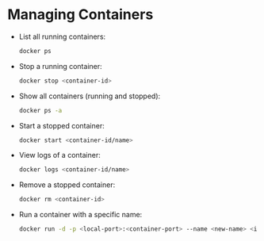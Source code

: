 # Managing Containers

- List all running containers:

  ```sh
  docker ps
  ```

- Stop a running container:

  ```sh
  docker stop <container-id>
  ```

- Show all containers (running and stopped):

  ```sh
  docker ps -a
  ```

- Start a stopped container:

  ```sh
  docker start <container-id/name>
  ```

- View logs of a container:

  ```sh
  docker logs <container-id/name>
  ```

- Remove a stopped container:

  ```sh
  docker rm <container-id>
  ```

- Run a container with a specific name:

  ```sh
  docker run -d -p <local-port>:<container-port> --name <new-name> <image-name>
  ```
